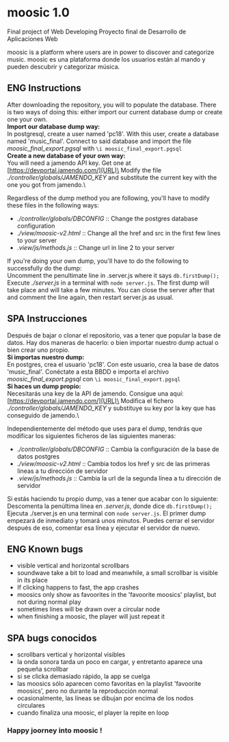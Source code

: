 # moosic 1.0
Final project of Web Developing
Proyecto final de Desarrollo de Aplicaciones Web

moosic is a platform where users are in power to discover and categorize music.
moosic es una plataforma donde los usuarios están al mando y pueden descubrir y categorizar música.

## ENG Instructions
After downloading the repository, you will to populate the database. There is two ways of doing this: either import our current database dump or create one your own.\
__Import our database dump way:__\
In postgresql, create a user named 'pc18'. With this user, create a database named 'music_final'. Connect to said database and import the file *moosic_final_export.pgsql* with `\i moosic_final_export.pgsql`\
__Create a new database of your own way:__\
You will need a jamendo API key. Get one at [https://devportal.jamendo.com/](URL)\
Modify the file *./controller/globals/JAMENDO_KEY* and substitute the current key with the one you got from jamendo.\

Regardless of the dump method you are following, you'll have to modify these files in the following ways:
  * *./controller/globals/DBCONFIG* :: Change the postgres database configuration
  * *./view/moosic-v2.html* :: Change all the href and src in the first few lines to your server
  * *.view/js/methods.js* :: Change url in line 2 to your server

If you're doing your own dump, you'll have to do the following to successfully do the dump:\
Uncomment the penultimate line in .server.js where it says `db.firstDump();`\
Execute *./server.js* in a terminal with `node server.js`. The first dump will take place and will take a few minutes. You can close the server after that and comment the line again, then restart server.js as usual.


## SPA Instrucciones
Después de bajar o clonar el repositorio, vas a tener que popular la base de datos. Hay dos maneras de hacerlo: o bien importar nuestro dump actual o bien crear uno propio.\
__Si importas nuestro dump:__\
En postgres, crea el usuario 'pc18'. Con este usuario, crea la base de datos 'music_final'.
Conéctate a esta BBDD e importa el archivo *moosic_final_export.pgsql* con `\i moosic_final_export.pgsql`\
__Si haces un dump propio:__\
Necesitarás una key de la API de jamendo. Consigue una aquí: [https://devportal.jamendo.com/](URL)\
Modifica el fichero *./controller/globals/JAMENDO_KEY* y substituye su key por la key que has conseguido de jamendo.\

Independientemente del método que uses para el dump, tendrás que modificar los siguientes ficheros de las siguientes maneras:
  * *./controller/globals/DBCONFIG* :: Cambia la configuración de la base de datos postgres
  * *./view/moosic-v2.html* :: Cambia todos los href y src de las primeras lineas a tu dirección de servidor
  * *.view/js/methods.js* :: Cambia la url de la segunda línea a tu dirección de servidor

Si estás haciendo tu propio dump, vas a tener que acabar con lo siguiente:\
Descomenta la penúltima línea en *.server.js*, donde dice `db.firstDump();`\
Ejecuta ./server.js en una terminal con `node server.js`. El primer dump empezará de inmediato y tomará unos minutos. Puedes cerrar el servidor después de eso, comentar esa línea y ejecutar el servidor de nuevo.

## ENG Known bugs
* visible vertical and horizontal scrollbars
* soundwave take a bit to load and meanwhile, a small scrollbar is visible in its place
* If clicking happens to fast, the app crashes
* moosics only show as favoorites in the 'favoorite moosics' playlist, but not during normal play
* sometimes lines will be drawn over a circular node
* when finishing a moosic, the player will just repeat it

## SPA bugs conocidos
* scrollbars vertical y horizontal visibles
* la onda sonora tarda un poco en cargar, y entretanto aparece una pequeña scrollbar
* si se clicka demasiado rápido, la app se cuelga
* las moosics sólo aparecen como favoritas en la playlist 'favoorite moosics', pero no durante la reproducción normal
* ocasionalmente, las líneas se dibujan por encima de los nodos circulares
* cuando finaliza una moosic, el player la repite en loop

### Happy joorney into moosic !